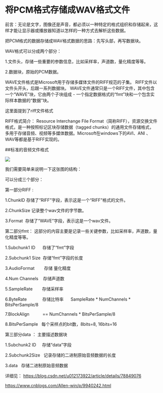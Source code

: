 # 将PCM格式存储成WAV格式文件 #

前言：无论是文字，图像还是声音，都必须以一种特定的格式组织和存储起来，这样才能让显示器或播放器知道以怎样的一种方式去解析这些数据。

把PCM格式的数据存储成WAV格式数据的思路：先写头部，再写数据块。

WAV格式可以分成两个部分：

1.文件头，存储一些重要的参数信息，比如采样率，声道数，量化精度等等。

2.数据块，原始的PCM数据。

WAVE文件格式是Microsoft用于存储多媒体文件的RIFF规范的子集。 RIFF文件以文件头开头，后跟一系列数据块。 WAVE文件通常只是一个RIFF文件，其中包含一个“WAVE”块，它由两个子块组成 - 一个指定数据格式的“fmt”块和一个包含实际样本数据的“数据”块。

这里面提到了riff文件格式

RIFF格式简介：
Resource Interchange File Format（简称RIFF），资源交换文件格式，是一种按照标记区块存储数据（tagged chunks）的通用文件存储格式，多用于存储音频、视频等多媒体数据。Microsoft在windows下的AVI、ANI 、WAV等都是基于RIFF实现的。

##标准的音频文件格式

![](pic/WAVE_file_format.png)

我们需要简单来说明一下这张图的结构：

可以分成三个部分：

第一部分RIFF :  
 
1.ChunkID 存储了“RIFF”字段，表示这是一个“RIFF”格式的文件。

2.ChunkSize 记录整个wav文件的字节数。

3.Format  存储了“WAVE”字段，表示这是一个wav文件。

第二部分fmt： 这部分的内容主要是记录一些关键参数，比如采样率，声道数，量化精度等等。

1.Subchunk1 ID      存储了“fmt”字段

2.Subchunk1 Size  存储“fmt”字段的长度

3.AudioFormat        存储 量化精度

4.Num Channels    存储声道数

5.SampleRate        存储采样率

6.ByteRate             存储比特率      SampleRate * NumChannels * BitsPerSample/8

7.BlockAlign           == NumChannels * BitsPerSample/8

8.BitsPerSample   每个采样点的bit数，8bits=8, 16bits=16

第三部分data ： 主要描述数据块

1.Subchunk2 ID     存储“data”字段

2.Subchunk2Size   记录存储的二进制原始音频数据的长度

3.data   存储二进制原始音频数据

详细见：
https://blog.csdn.net/u012173922/article/details/78849076

https://www.cnblogs.com/Allen-win/p/9940242.html